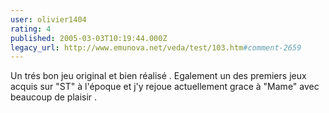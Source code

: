 ```yaml
---
user: olivier1404
rating: 4
published: 2005-03-03T10:19:44.000Z
legacy_url: http://www.emunova.net/veda/test/103.htm#comment-2659
---
```

Un trés bon jeu original et bien réalisé .
Egalement un des premiers jeux acquis sur "ST" à l'époque et j'y rejoue actuellement grace à "Mame" avec beaucoup de plaisir .